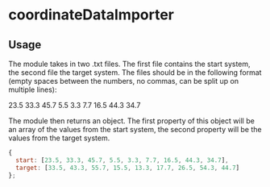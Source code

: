 # coordinateDataImporter

## Usage

The module takes in two .txt files. The first file contains the start system, the second file the target system.
The files should be in the following format (empty spaces between the numbers, no commas, can be split up on multiple lines):

23.5 33.3 45.7
5.5 3.3 7.7
16.5 44.3 34.7

The module then returns an object. The first property of this object will be an array of the values from the start system, the second property will be the values from the target system. 

```js
{
  start: [23.5, 33.3, 45.7, 5.5, 3.3, 7.7, 16.5, 44.3, 34.7], 
  target: [33.5, 43.3, 55.7, 15.5, 13.3, 17.7, 26.5, 54.3, 44.7]
};
```
